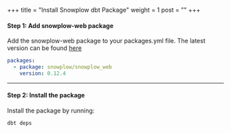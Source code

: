 +++
title = "Install Snowplow dbt Package"
weight = 1
post = ""
+++

#### **Step 1:** Add snowplow-web package
Add the snowplow-web package to your packages.yml file. The latest version can be found [here](https://hub.getdbt.com/snowplow/snowplow_web/latest/)

```yml
packages:
  - package: snowplow/snowplow_web
    version: 0.12.4
```

***

#### **Step 2:** Install the package
Install the package by running:

```
dbt deps
```

